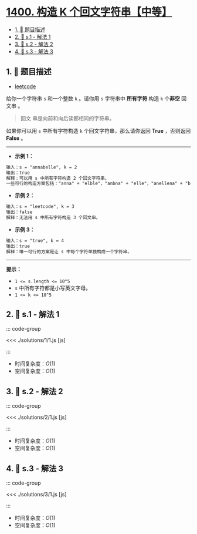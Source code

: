 # [1400. 构造 K 个回文字符串【中等】](https://github.com/tnotesjs/TNotes.leetcode/tree/main/notes/1400.%20%E6%9E%84%E9%80%A0%20K%20%E4%B8%AA%E5%9B%9E%E6%96%87%E5%AD%97%E7%AC%A6%E4%B8%B2%E3%80%90%E4%B8%AD%E7%AD%89%E3%80%91)

<!-- region:toc -->

- [1. 📝 题目描述](#1--题目描述)
- [2. 🎯 s.1 - 解法 1](#2--s1---解法-1)
- [3. 🎯 s.2 - 解法 2](#3--s2---解法-2)
- [4. 🎯 s.3 - 解法 3](#4--s3---解法-3)

<!-- endregion:toc -->

## 1. 📝 题目描述

- [leetcode](https://leetcode.cn/problems/construct-k-palindrome-strings/)

给你一个字符串 `s` 和一个整数 `k` 。请你用 `s` 字符串中 **所有字符** 构造 `k` 个**非空** 回文串 。

> 回文 串是向前和向后读都相同的字符串。

如果你可以用 `s` 中所有字符构造 `k` 个回文字符串，那么请你返回 **True** ，否则返回 **False** 。

---

- **示例 1：**

```txt
输入：s = "annabelle", k = 2
输出：true
解释：可以用 s 中所有字符构造 2 个回文字符串。
一些可行的构造方案包括："anna" + "elble"，"anbna" + "elle"，"anellena" + "b"
```

- **示例 2：**

```txt
输入：s = "leetcode", k = 3
输出：false
解释：无法用 s 中所有字符构造 3 个回文串。
```

- **示例 3：**

```txt
输入：s = "true", k = 4
输出：true
解释：唯一可行的方案是让 s 中每个字符单独构成一个字符串。
```

---

**提示：**

- `1 <= s.length <= 10^5`
- `s` 中所有字符都是小写英文字母。
- `1 <= k <= 10^5`

## 2. 🎯 s.1 - 解法 1

::: code-group

<<< ./solutions/1/1.js [js]

:::

- 时间复杂度：$O(1)$
- 空间复杂度：$O(1)$

## 3. 🎯 s.2 - 解法 2

::: code-group

<<< ./solutions/2/1.js [js]

:::

- 时间复杂度：$O(1)$
- 空间复杂度：$O(1)$

## 4. 🎯 s.3 - 解法 3

::: code-group

<<< ./solutions/3/1.js [js]

:::

- 时间复杂度：$O(1)$
- 空间复杂度：$O(1)$
